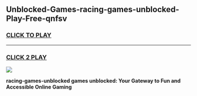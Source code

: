 
## Unblocked-Games-racing-games-unblocked-Play-Free-qnfsv
<h3>
<a href="https://premium76.site?title=racing-games-unblocked&ref=15A">CLICK TO PLAY</a></h3>
<hr>

<h3>
<a href="https://premium76.site?title=racing-games-unblocked&ref=15A">CLICK 2 PLAY</a>
  
</h3>

<a href="https://premium76.site?title=racing-games-unblocked&ref=15A"><img src="https://clearcache.store/games.png"></a>


**racing-games-unblocked games unblocked: Your Gateway to Fun and Accessible Online Gaming**
